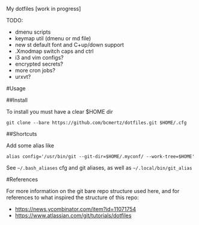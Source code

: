 My dotfiles [work in progress]

TODO:
- dmenu scripts
- keymap util (dmenu or md file)
- new st default font and C+up/down support
- .Xmodmap switch caps and ctrl
- i3 and vim configs?
- encrypted secrets?
- more cron jobs?
- urxvt?

#Usage

##Install

To install you must have a clear $HOME dir
```
git clone --bare https://github.com/bcmertz/dotfiles.git $HOME/.cfg
```

##Shortcuts

Add some alias like

```
alias config='/usr/bin/git --git-dir=$HOME/.myconf/ --work-tree=$HOME'
```

See `~/.bash_aliases` cfg and git aliases, as well as `~/.local/bin/git_alias`



#References

For more information on the git bare repo structure used here, and for references to what inspired the structure of this repo:

- https://news.ycombinator.com/item?id=11071754
- https://www.atlassian.com/git/tutorials/dotfiles
